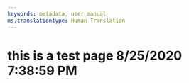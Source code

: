 ```yaml
---
keywords: metadata, user manual
ms.translationtype: Human Translation
---
```

# this is a test page 8/25/2020 7:38:59 PM
